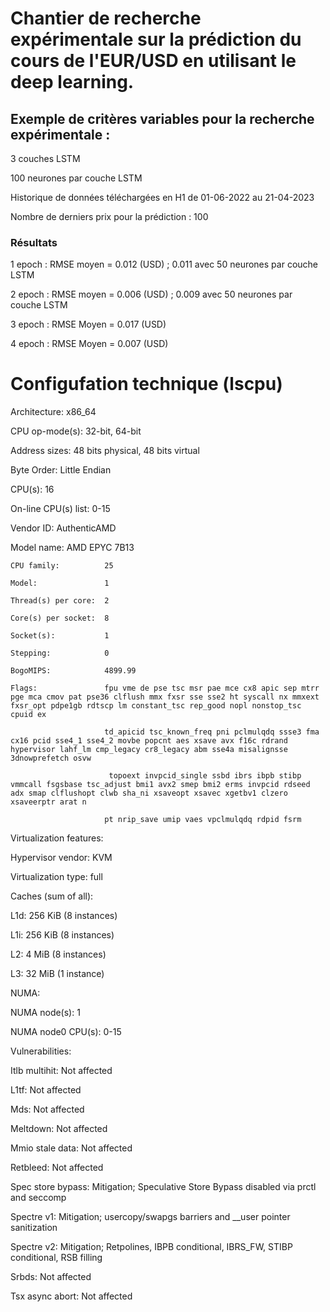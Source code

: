 
# Chantier de recherche expérimentale sur la prédiction du cours de l'EUR/USD en utilisant le deep learning.

## Exemple de critères variables pour la recherche expérimentale :

3 couches LSTM

100 neurones par couche LSTM

Historique de données téléchargées en H1 de 01-06-2022 au 21-04-2023

Nombre de derniers prix pour la prédiction : 100

### Résultats

1 epoch : RMSE moyen = 0.012 (USD) ; 0.011 avec 50 neurones par couche LSTM

2 epoch : RMSE moyen = 0.006 (USD) ; 0.009 avec 50 neurones par couche LSTM

3 epoch : RMSE Moyen = 0.017 (USD)

4 epoch : RMSE Moyen = 0.007 (USD)

# Configufation technique (lscpu)

Architecture:            x86_64

  CPU op-mode(s):        32-bit, 64-bit
  
  Address sizes:         48 bits physical, 48 bits virtual
  
  Byte Order:            Little Endian
  
CPU(s):                  16

  On-line CPU(s) list:   0-15
  
Vendor ID:               AuthenticAMD

  Model name:            AMD EPYC 7B13
  
    CPU family:          25
    
    Model:               1
    
    Thread(s) per core:  2
    
    Core(s) per socket:  8
    
    Socket(s):           1
    
    Stepping:            0
    
    BogoMIPS:            4899.99
    
    Flags:               fpu vme de pse tsc msr pae mce cx8 apic sep mtrr pge mca cmov pat pse36 clflush mmx fxsr sse sse2 ht syscall nx mmxext fxsr_opt pdpe1gb rdtscp lm constant_tsc rep_good nopl nonstop_tsc cpuid ex
    
                         td_apicid tsc_known_freq pni pclmulqdq ssse3 fma cx16 pcid sse4_1 sse4_2 movbe popcnt aes xsave avx f16c rdrand hypervisor lahf_lm cmp_legacy cr8_legacy abm sse4a misalignsse 3dnowprefetch osvw
                         
                          topoext invpcid_single ssbd ibrs ibpb stibp vmmcall fsgsbase tsc_adjust bmi1 avx2 smep bmi2 erms invpcid rdseed adx smap clflushopt clwb sha_ni xsaveopt xsavec xgetbv1 clzero xsaveerptr arat n
                          
                         pt nrip_save umip vaes vpclmulqdq rdpid fsrm
                         
Virtualization features: 

  Hypervisor vendor:     KVM
  
  Virtualization type:   full
  
Caches (sum of all):     

  L1d:                   256 KiB (8 instances)
  
  L1i:                   256 KiB (8 instances)
  
  L2:                    4 MiB (8 instances)
  
  L3:                    32 MiB (1 instance)
  
NUMA:                    

  NUMA node(s):          1
  
  NUMA node0 CPU(s):     0-15
  
Vulnerabilities:         

  Itlb multihit:         Not affected
  
  L1tf:                  Not affected
  
  Mds:                   Not affected
  
  Meltdown:              Not affected
  
  Mmio stale data:       Not affected
  
  Retbleed:              Not affected
  
  Spec store bypass:     Mitigation; Speculative Store Bypass disabled via prctl and seccomp
  
  Spectre v1:            Mitigation; usercopy/swapgs barriers and __user pointer sanitization
  
  Spectre v2:            Mitigation; Retpolines, IBPB conditional, IBRS_FW, STIBP conditional, RSB filling
  
  Srbds:                 Not affected
  
  Tsx async abort:       Not affected
  
  
